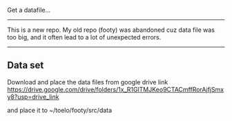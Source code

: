 Get a datafile...

---

This is a new repo. My old repo (footy) was abandoned cuz data file was too big, and it often lead to a lot of unexpected errors.

---

## Data set

Download and place the data files from
google drive link
https://drive.google.com/drive/folders/1x_R1GlTMJKeo9CTACmffRorAjfjSmxy8?usp=drive_link

and place it to
~/toelo/footy/src/data
